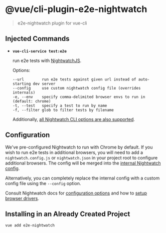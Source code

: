 # @vue/cli-plugin-e2e-nightwatch

> e2e-nightwatch plugin for vue-cli

## Injected Commands

- **`vue-cli-service test:e2e`**

  run e2e tests with [NightwatchJS](https://nightwatchjs.org).

  Options:

  ```
  --url        run e2e tests against given url instead of auto-starting dev server
  --config     use custom nightwatch config file (overrides internals)
  -e, --env    specify comma-delimited browser envs to run in (default: chrome)
  -t, --test   specify a test to run by name
  -f, --filter glob to filter tests by filename
  ```
 
  Additionally, [all Nightwatch CLI options are also supported](https://nightwatchjs.org/guide/running-tests/#command-line-options).

## Configuration

We've pre-configured Nightwatch to run with Chrome by default. If you wish to run e2e tests in additional browsers, you will need to add a `nightwatch.config.js` or `nightwatch.json` in your project root to configure additional browsers. The config will be merged into the [internal Nightwatch config](https://github.com/vuejs/vue-cli/blob/dev/packages/%40vue/cli-plugin-e2e-nightwatch/nightwatch.config.js).

Alternatively, you can completely replace the internal config with a custom config file using the `--config` option.

Consult Nightwatch docs for [configuration options](https://nightwatchjs.org/gettingstarted/configuration/) and how to [setup browser drivers](https://nightwatchjs.org/gettingstarted/browser-drivers-setup/).

## Installing in an Already Created Project

``` sh
vue add e2e-nightwatch
```
